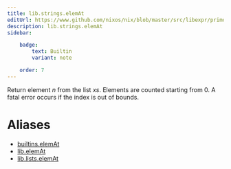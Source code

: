 ```yaml
---
title: lib.strings.elemAt
editUrl: https://www.github.com/nixos/nix/blob/master/src/libexpr/primops.cc
description: lib.strings.elemAt
sidebar:

    badge:
        text: Builtin
        variant: note

    order: 7
---
```


Return element *n* from the list *xs*. Elements are counted starting
from 0. A fatal error occurs if the index is out of bounds.


# Aliases

- [builtins.elemAt](reference/builtins/builtins-elemAt)
- [lib.elemAt](reference/lib/lib-elemAt)
- [lib.lists.elemAt](reference/lib/lists/lib-lists-elemAt)


